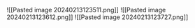 ![[Pasted image 20240213123511.png]]
![[Pasted image 20240213123612.png]]
![[Pasted image 20240213123727.png]]